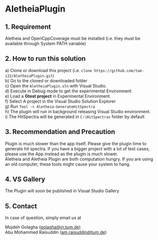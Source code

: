 # AletheiaPlugin

## 1. Requirement

Aletheia and OpenCppCoverage must be installed (i.e. they must be available through System PATH variable)

## 2. How to run this solution
a) Clone or download this project (i.e. ```clone https://github.com/tum-i22/AletheiaPlugin.git```)<br />
b) Go to the cloned or downloaded folder<br />
c) Open the ```AletheiaPlugin.sln``` with Visual Studio. <br />
d) Execute in Debug mode to get the experimental Environment<br />
e) Load a <b>Gtest project</b> in Experimental Environment.<br />
f) Select A project in the Visual Studio Solution Explorer <br />
g) Run ```Tool -> Aletheia-GenerateHitSpectra``` <br />
h) The plugin will run in background releasing Visual Studio environment. <br />
i) The HitSpectra will be generated in ```C:\HitSpectras``` folder by default

## 3. Recommendation and Precaution
Plugin is much slower than the app itself. Please give the plugin time to generate hit spectra. If you have a bigger project with a lot of test cases, please use the App instead as the plugin is much slower. <br />
Aletheia and Aletheia Plugin are both computation hungry. If you are using an old computer, these tools might cause your system to hang.

## 4. VS Gallery
The Plugin will soon be published in Visual Studio Gallery

## 5. Contact
In case of question, simply email us at<br >

Mojdeh Golagha (golagha@in.tum.de)<br />
Abu Mohammed Raisuddin (am.raisuddin@tum.de)
